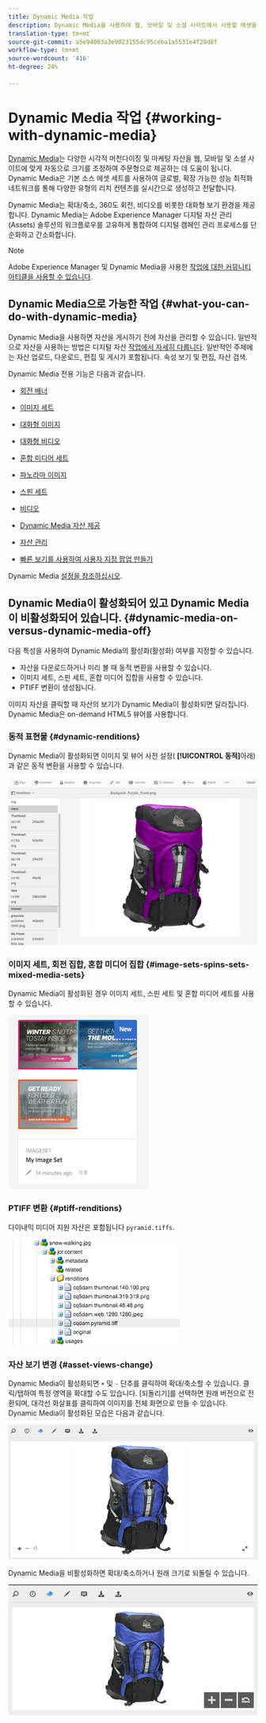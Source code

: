 ```yaml
---
title: Dynamic Media 작업
description: Dynamic Media을 사용하여 웹, 모바일 및 소셜 사이트에서 사용할 에셋을 전달하는 방법을 살펴볼 수 있습니다.
translation-type: tm+mt
source-git-commit: a5e94003a3e9023155dc95ceba1a5531e4f20d8f
workflow-type: tm+mt
source-wordcount: '416'
ht-degree: 24%

---
```



# Dynamic Media 작업 {#working-with-dynamic-media}

[Dynamic Media](https://www.adobe.com/solutions/web-experience-management/dynamic-media.html)는 다양한 시각적 머천다이징 및 마케팅 자산을 웹, 모바일 및 소셜 사이트에 맞게 자동으로 크기를 조정하여 주문형으로 제공하는 데 도움이 됩니다. Dynamic Media은 기본 소스 에셋 세트를 사용하여 글로벌, 확장 가능한 성능 최적화 네트워크를 통해 다양한 유형의 리치 컨텐츠를 실시간으로 생성하고 전달합니다.

Dynamic Media는 확대/축소, 360도 회전, 비디오를 비롯한 대화형 보기 환경을 제공합니다. Dynamic Media는 Adobe Experience Manager 디지털 자산 관리(Assets) 솔루션의 워크플로우를 고유하게 통합하여 디지털 캠페인 관리 프로세스를 단순화하고 간소화합니다.

>[!NOTE]
>
>Adobe Experience Manager 및 Dynamic Media을 사용한 [작업에 대한 커뮤니티 아티클을 사용할 수 있습니다](https://helpx.adobe.com/experience-manager/using/aem_dynamic_media.html).

## Dynamic Media으로 가능한 작업 {#what-you-can-do-with-dynamic-media}

Dynamic Media을 사용하면 자산을 게시하기 전에 자산을 관리할 수 있습니다. 일반적으로 자산을 사용하는 방법은 디지털 자산 [작업에서 자세히 다룹니다](/help/assets/manage-digital-assets.md). 일반적인 주제에는 자산 업로드, 다운로드, 편집 및 게시가 포함됩니다. 속성 보기 및 편집, 자산 검색.

Dynamic Media 전용 기능은 다음과 같습니다.

* [회전 배너](carousel-banners.md)
* [이미지 세트](image-sets.md)
* [대화형 이미지](interactive-images.md)
* [대화형 비디오](interactive-videos.md)
* [혼합 미디어 세트](mixed-media-sets.md)
* [파노라마 이미지](panoramic-images.md)

* [스핀 세트](spin-sets.md)
* [비디오](video.md)
* [Dynamic Media 자산 제공](delivering-dynamic-media-assets.md)
* [자산 관리](managing-assets.md)
* [빠른 보기를 사용하여 사용자 지정 팝업 만들기](custom-pop-ups.md)

Dynamic Media [설정을 참조하십시오](administering-dynamic-media.md).

<!-- 

OBSOLETE UNTIL INTEGRATING SCENE7 TOPIC GETS A MAJOR UPDATE
>[!NOTE]
>
>To understand the differences between using Dynamic Media and integrating Dynamic Media Classic with AEM, see [Dynamic Media Classic integration versus Dynamic Media](/help/sites-cloud/administering/integrating-scene7.md#aem-scene-integration-versus-dynamic-media).

-->

## Dynamic Media이 활성화되어 있고 Dynamic Media이 비활성화되어 있습니다. {#dynamic-media-on-versus-dynamic-media-off}

다음 특성을 사용하여 Dynamic Media의 활성화(활성화) 여부를 지정할 수 있습니다.

* 자산을 다운로드하거나 미리 볼 때 동적 변환을 사용할 수 있습니다.
* 이미지 세트, 스핀 세트, 혼합 미디어 집합을 사용할 수 있습니다.
* PTIFF 변환이 생성됩니다.

이미지 자산을 클릭할 때 자산의 보기가 Dynamic Media이 활성화되면 달라집니다. Dynamic Media은 on-demand HTML5 뷰어를 사용합니다.

### 동적 표현물 {#dynamic-renditions}

Dynamic Media이 활성화되면 이미지 및 뷰어 사전 설정( **[!UICONTROL 동적]**&#x200B;아래)과 같은 동적 변환을 사용할 수 있습니다.

![chlimage_1-358](assets/chlimage_1-358.png)

### 이미지 세트, 회전 집합, 혼합 미디어 집합 {#image-sets-spins-sets-mixed-media-sets}

Dynamic Media이 활성화된 경우 이미지 세트, 스핀 세트 및 혼합 미디어 세트를 사용할 수 있습니다.

![chlimage_1-359](assets/chlimage_1-359.png)

### PTIFF 변환 {#ptiff-renditions}

다이내믹 미디어 지원 자산은 포함됩니다 `pyramid.tiffs`.

![chlimage_1-360](assets/chlimage_1-360.png)

### 자산 보기 변경 {#asset-views-change}

Dynamic Media이 활성화되면 `+` 및 `-` 단추를 클릭하여 확대/축소할 수 있습니다. 클릭/탭하여 특정 영역을 확대할 수도 있습니다. [되돌리기]를 선택하면 원래 버전으로 전환되며, 대각선 화살표를 클릭하여 이미지를 전체 화면으로 만들 수 있습니다. Dynamic Media이 활성화된 모습은 다음과 같습니다.

![chlimage_1-361](assets/chlimage_1-361.png)

Dynamic Media을 비활성화하면 확대/축소하거나 원래 크기로 되돌릴 수 있습니다.

![chlimage_1-362](assets/chlimage_1-362.png)
